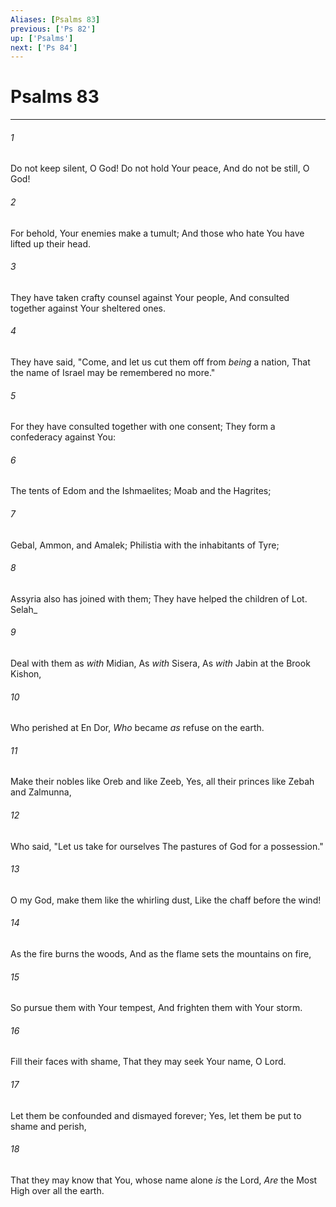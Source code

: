 ```yaml
---
Aliases: [Psalms 83]
previous: ['Ps 82']
up: ['Psalms']
next: ['Ps 84']
---
```

# Psalms 83

***


###### 1 
Do not keep silent, O God! Do not hold Your peace, And do not be still, O God! 

###### 2 
For behold, Your enemies make a tumult; And those who hate You have lifted up their head. 

###### 3 
They have taken crafty counsel against Your people, And consulted together against Your sheltered ones. 

###### 4 
They have said, "Come, and let us cut them off from _being_ a nation, That the name of Israel may be remembered no more." 

###### 5 
For they have consulted together with one consent; They form a confederacy against You: 

###### 6 
The tents of Edom and the Ishmaelites; Moab and the Hagrites; 

###### 7 
Gebal, Ammon, and Amalek; Philistia with the inhabitants of Tyre; 

###### 8 
Assyria also has joined with them; They have helped the children of Lot. Selah_ 

###### 9 
Deal with them as _with_ Midian, As _with_ Sisera, As _with_ Jabin at the Brook Kishon, 

###### 10 
Who perished at En Dor, _Who_ became _as_ refuse on the earth. 

###### 11 
Make their nobles like Oreb and like Zeeb, Yes, all their princes like Zebah and Zalmunna, 

###### 12 
Who said, "Let us take for ourselves The pastures of God for a possession." 

###### 13 
O my God, make them like the whirling dust, Like the chaff before the wind! 

###### 14 
As the fire burns the woods, And as the flame sets the mountains on fire, 

###### 15 
So pursue them with Your tempest, And frighten them with Your storm. 

###### 16 
Fill their faces with shame, That they may seek Your name, O Lord. 

###### 17 
Let them be confounded and dismayed forever; Yes, let them be put to shame and perish, 

###### 18 
That they may know that You, whose name alone _is_ the Lord, _Are_ the Most High over all the earth.
